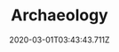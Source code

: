---
templateKey: blog-post
featuredpost: false
date: 2020-03-01T03:43:43.711Z
featuredimage: /img/quest_bg5.png
imgBg: quest_bg5
title: Archaeology
description: Gunther asked if you'd consider donating any new artifacts or minerals you find to the museum. He says he'll compensate you by way of occasional rare goods.
reward: 250'
tags:
  - Enter the Museum with a mineral or artifact in inventory Donate an item to the Museum.
---